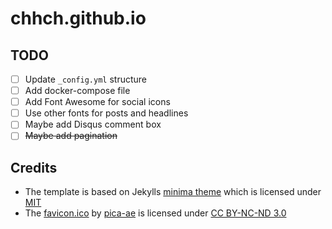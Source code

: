 # chhch.github.io

## TODO

-   [ ] Update `_config.yml` structure
-   [ ] Add docker-compose file
-   [ ] Add Font Awesome for social icons
-   [ ] Use other fonts for posts and headlines
-   [ ] Maybe add Disqus comment box
-   [ ] ~~Maybe add pagination~~

## Credits

-   The template is based on Jekylls [minima theme](https://github.com/jekyll/minima) which is licensed under [MIT](https://github.com/jekyll/minima/blob/master/LICENSE.txt)
-   The [favicon.ico](https://www.iconfinder.com/icons/71619/book_moleskine_notes_pure_icon#size=128) by [pica-ae](https://pica-ae.deviantart.com/) is licensed under [CC BY-NC-ND 3.0](https://creativecommons.org/licenses/by-nc-nd/3.0/)
